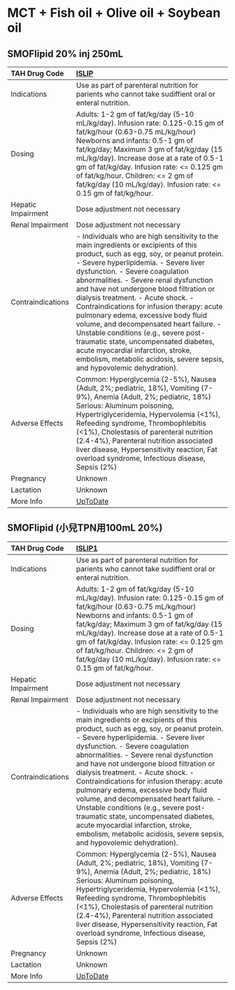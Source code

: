 # MCT + Fish oil + Olive oil + Soybean oil

## SMOFlipid 20% inj 250mL

| TAH Drug Code      | [ISLIP](https://www.tahsda.org.tw/drugs/hissearch.php?drug_code=ISLIP)                                                                                                                                                                                                                                                                                                                                                                                                                                                                                                                                                                                                |
|:-------------------|:----------------------------------------------------------------------------------------------------------------------------------------------------------------------------------------------------------------------------------------------------------------------------------------------------------------------------------------------------------------------------------------------------------------------------------------------------------------------------------------------------------------------------------------------------------------------------------------------------------------------------------------------------------------------|
| Indications        | Use as part of parenteral nutrition for parients who cannot take sudiffient oral or enteral nutrition.                                                                                                                                                                                                                                                                                                                                                                                                                                                                                                                                                                |
| Dosing             | Adults: 1-2 gm of fat/kg/day (5-10 mL/kg/day). Infusion rate: 0.125-0.15 gm of fat/kg/hour (0.63-0.75 mL/kg/hour) Newborns and infants: 0.5-1 gm of fat/kg/day; Maximum 3 gm of fat/kg/day (15 mL/kg/day). Increase dose at a rate of 0.5-1 gm of fat/kg/day. Infusion rate: <= 0.125 gm of fat/kg/hour. Children: <= 2 gm of fat/kg/day (10 mL/kg/day). Infusion rate: <= 0.15 gm of fat/kg/hour.                                                                                                                                                                                                                                                                    |
| Hepatic Impairment | Dose adjustment not necessary                                                                                                                                                                                                                                                                                                                                                                                                                                                                                                                                                                                                                                         |
| Renal Impairment   | Dose adjustment not necessary                                                                                                                                                                                                                                                                                                                                                                                                                                                                                                                                                                                                                                         |
| Contraindications  | - Individuals who are high sensitivity to the main ingredients or excipients of this product, such as egg, soy, or peanut protein. - Severe hyperlipidemia. - Severe liver dysfunction. - Severe coagulation abnormalities. - Severe renal dysfunction and have not undergone blood filtration or dialysis treatment. - Acute shock. - Contraindications for infusion therapy: acute pulmonary edema, excessive body fluid volume, and decompensated heart failure. - Unstable conditions (e.g., severe post-traumatic state, uncompensated diabetes, acute myocardial infarction, stroke, embolism, metabolic acidosis, severe sepsis, and hypovolemic dehydration). |
| Adverse Effects    | Common: Hyperglycemia (2-5%), Nausea (Adult, 2%; pediatric, 18%), Vomiting (7-9%), Anemia (Adult, 2%; pediatric, 18%) Serious: Aluminum poisoning, Hypertriglyceridemia, Hypervolemia (<1%), Refeeding syndrome, Thrombophlebitis (<1%), Cholestasis of parenteral nutrition (2.4-4%), Parenteral nutrition associated liver disease, Hypersensitivity reaction, Fat overload syndrome, Infectious disease, Sepsis (2%)                                                                                                                                                                                                                                               |
| Pregnancy          | Unknown                                                                                                                                                                                                                                                                                                                                                                                                                                                                                                                                                                                                                                                               |
| Lactation          | Unknown                                                                                                                                                                                                                                                                                                                                                                                                                                                                                                                                                                                                                                                               |
| More Info          | [UpToDate](https://www.uptodate.com/contents/mct-and-fish-oil-and-olive-oil-and-soybean-oil-drug-information)                                                                                                                                                                                                                                                                                                                                                                                                                                                                                                                                                         |

## SMOFlipid (小兒TPN用100mL 20%)

| TAH Drug Code      | [ISLIP1](https://www.tahsda.org.tw/drugs/hissearch.php?drug_code=ISLIP1)                                                                                                                                                                                                                                                                                                                                                                                                                                                                                                                                                                                              |
|:-------------------|:----------------------------------------------------------------------------------------------------------------------------------------------------------------------------------------------------------------------------------------------------------------------------------------------------------------------------------------------------------------------------------------------------------------------------------------------------------------------------------------------------------------------------------------------------------------------------------------------------------------------------------------------------------------------|
| Indications        | Use as part of parenteral nutrition for parients who cannot take sudiffient oral or enteral nutrition.                                                                                                                                                                                                                                                                                                                                                                                                                                                                                                                                                                |
| Dosing             | Adults: 1-2 gm of fat/kg/day (5-10 mL/kg/day). Infusion rate: 0.125-0.15 gm of fat/kg/hour (0.63-0.75 mL/kg/hour) Newborns and infants: 0.5-1 gm of fat/kg/day; Maximum 3 gm of fat/kg/day (15 mL/kg/day). Increase dose at a rate of 0.5-1 gm of fat/kg/day. Infusion rate: <= 0.125 gm of fat/kg/hour. Children: <= 2 gm of fat/kg/day (10 mL/kg/day). Infusion rate: <= 0.15 gm of fat/kg/hour.                                                                                                                                                                                                                                                                    |
| Hepatic Impairment | Dose adjustment not necessary                                                                                                                                                                                                                                                                                                                                                                                                                                                                                                                                                                                                                                         |
| Renal Impairment   | Dose adjustment not necessary                                                                                                                                                                                                                                                                                                                                                                                                                                                                                                                                                                                                                                         |
| Contraindications  | - Individuals who are high sensitivity to the main ingredients or excipients of this product, such as egg, soy, or peanut protein. - Severe hyperlipidemia. - Severe liver dysfunction. - Severe coagulation abnormalities. - Severe renal dysfunction and have not undergone blood filtration or dialysis treatment. - Acute shock. - Contraindications for infusion therapy: acute pulmonary edema, excessive body fluid volume, and decompensated heart failure. - Unstable conditions (e.g., severe post-traumatic state, uncompensated diabetes, acute myocardial infarction, stroke, embolism, metabolic acidosis, severe sepsis, and hypovolemic dehydration). |
| Adverse Effects    | Common: Hyperglycemia (2-5%), Nausea (Adult, 2%; pediatric, 18%), Vomiting (7-9%), Anemia (Adult, 2%; pediatric, 18%) Serious: Aluminum poisoning, Hypertriglyceridemia, Hypervolemia (<1%), Refeeding syndrome, Thrombophlebitis (<1%), Cholestasis of parenteral nutrition (2.4-4%), Parenteral nutrition associated liver disease, Hypersensitivity reaction, Fat overload syndrome, Infectious disease, Sepsis (2%)                                                                                                                                                                                                                                               |
| Pregnancy          | Unknown                                                                                                                                                                                                                                                                                                                                                                                                                                                                                                                                                                                                                                                               |
| Lactation          | Unknown                                                                                                                                                                                                                                                                                                                                                                                                                                                                                                                                                                                                                                                               |
| More Info          | [UpToDate](https://www.uptodate.com/contents/mct-and-fish-oil-and-olive-oil-and-soybean-oil-drug-information)                                                                                                                                                                                                                                                                                                                                                                                                                                                                                                                                                         |

